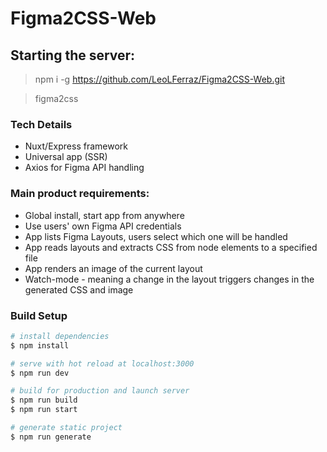 # Figma2CSS-Web

## Starting the server:

> npm i -g https://github.com/LeoLFerraz/Figma2CSS-Web.git

> figma2css

### Tech Details

- Nuxt/Express framework
- Universal app (SSR)
- Axios for Figma API handling

### Main product requirements:

- Global install, start app from anywhere
- Use users' own Figma API credentials
- App lists Figma Layouts, users select which one will be handled
- App reads layouts and extracts CSS from node elements to a specified file
- App renders an image of the current layout
- Watch-mode - meaning a change in the layout triggers changes in the generated CSS and image


### Build Setup

```bash
# install dependencies
$ npm install

# serve with hot reload at localhost:3000
$ npm run dev

# build for production and launch server
$ npm run build
$ npm run start

# generate static project
$ npm run generate
```
